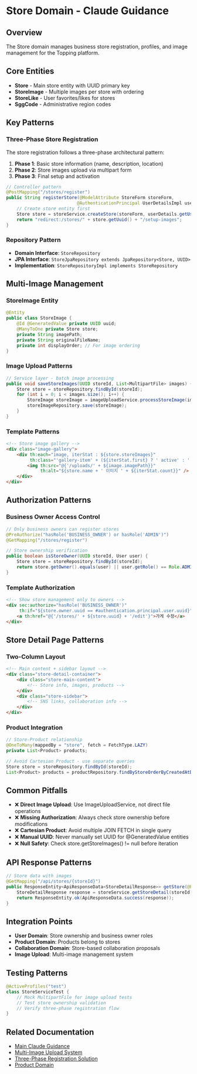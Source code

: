 # Store Domain - Claude Guidance

## Overview
The Store domain manages business store registration, profiles, and image management for the Topping platform.

## Core Entities
- **Store** - Main store entity with UUID primary key
- **StoreImage** - Multiple images per store with ordering
- **StoreLike** - User favorites/likes for stores
- **SggCode** - Administrative region codes

## Key Patterns

### Three-Phase Store Registration
The store registration follows a three-phase architectural pattern:

1. **Phase 1**: Basic store information (name, description, location)
2. **Phase 2**: Store images upload via multipart form
3. **Phase 3**: Final setup and activation

```java
// Controller pattern
@PostMapping("/stores/register")
public String registerStore(@ModelAttribute StoreForm storeForm, 
                           @AuthenticationPrincipal UserDetailsImpl userDetails) {
    // Create store entity first
    Store store = storeService.createStore(storeForm, userDetails.getUser());
    return "redirect:/stores/" + store.getUuid() + "/setup-images";
}
```

### Repository Pattern
- **Domain Interface**: `StoreRepository`
- **JPA Interface**: `StoreJpaRepository extends JpaRepository<Store, UUID>`
- **Implementation**: `StoreRepositoryImpl implements StoreRepository`

## Multi-Image Management

### StoreImage Entity
```java
@Entity
public class StoreImage {
    @Id @GeneratedValue private UUID uuid;
    @ManyToOne private Store store;
    private String imagePath;
    private String originalFileName;
    private int displayOrder; // For image ordering
}
```

### Image Upload Patterns
```java
// Service layer - batch image processing
public void saveStoreImages(UUID storeId, List<MultipartFile> images) {
    Store store = storeRepository.findById(storeId);
    for (int i = 0; i < images.size(); i++) {
        StoreImage storeImage = imageUploadService.processStoreImage(images.get(i), store, i);
        storeImageRepository.save(storeImage);
    }
}
```

### Template Patterns
```html
<!-- Store image gallery -->
<div class="image-gallery">
    <div th:each="image, iterStat : ${store.storeImages}" 
         th:class="'gallery-item' + (${iterStat.first} ? ' active' : '')">
        <img th:src="@{'/uploads/' + ${image.imagePath}}" 
             th:alt="${store.name + ' 이미지 ' + ${iterStat.count}}" />
    </div>
</div>
```

## Authorization Patterns

### Business Owner Access Control
```java
// Only business owners can register stores
@PreAuthorize("hasRole('BUSINESS_OWNER') or hasRole('ADMIN')")
@GetMapping("/stores/register")

// Store ownership verification
public boolean isStoreOwner(UUID storeId, User user) {
    Store store = storeRepository.findById(storeId);
    return store.getOwner().equals(user) || user.getRole() == Role.ADMIN;
}
```

### Template Authorization
```html
<!-- Show store management only to owners -->
<div sec:authorize="hasRole('BUSINESS_OWNER')" 
     th:if="${store.owner.uuid == #authentication.principal.user.uuid}">
    <a th:href="@{'/stores/' + ${store.uuid} + '/edit'}">가게 수정</a>
</div>
```

## Store Detail Page Patterns

### Two-Column Layout
```html
<!-- Main content + sidebar layout -->
<div class="store-detail-container">
    <div class="store-main-content">
        <!-- Store info, images, products -->
    </div>
    <div class="store-sidebar">
        <!-- SNS links, collaboration info -->
    </div>
</div>
```

### Product Integration
```java
// Store-Product relationship
@OneToMany(mappedBy = "store", fetch = FetchType.LAZY)
private List<Product> products;

// Avoid Cartesian Product - use separate queries
Store store = storeRepository.findById(storeId);
List<Product> products = productRepository.findByStoreOrderByCreatedAtDesc(store);
```

## Common Pitfalls
- ❌ **Direct Image Upload**: Use ImageUploadService, not direct file operations
- ❌ **Missing Authorization**: Always check store ownership before modifications
- ❌ **Cartesian Product**: Avoid multiple JOIN FETCH in single query
- ❌ **Manual UUID**: Never manually set UUID for @GeneratedValue entities
- ❌ **Null Safety**: Check store.getStoreImages() != null before iteration

## API Response Patterns
```java
// Store data with images
@GetMapping("/api/stores/{storeId}")
public ResponseEntity<ApiResponseData<StoreDetailResponse>> getStore(@PathVariable UUID storeId) {
    StoreDetailResponse response = storeService.getStoreDetail(storeId);
    return ResponseEntity.ok(ApiResponseData.success(response));
}
```

## Integration Points
- **User Domain**: Store ownership and business owner roles
- **Product Domain**: Products belong to stores
- **Collaboration Domain**: Store-based collaboration proposals
- **Image Upload**: Multi-image management system

## Testing Patterns
```java
@ActiveProfiles("test")
class StoreServiceTest {
    // Mock MultipartFile for image upload tests
    // Test store ownership validation
    // Verify three-phase registration flow
}
```

## Related Documentation
- [Main Claude Guidance](../../../CLAUDE.md)
- [Multi-Image Upload System](../../technical/image-upload.md)
- [Three-Phase Registration Solution](../../troubleshooting/THREE_PHASE_REGISTRATION_SOLUTION.md)
- [Product Domain](../product/CLAUDE.md)